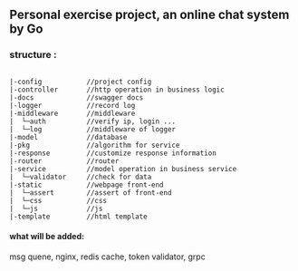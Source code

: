 ## Personal exercise project, an online chat system by Go



### structure :

```

|-config           //project config   
|-controller       //http operation in business logic 
|-docs             //swagger docs
|-logger           //record log
|-middleware       //middleware
|  └─auth          //verify ip, login ...
|  └─log           //middleware of logger
|-model            //database
|-pkg              //algorithm for service
|-response         //customize response information
|-router           //router
|-service          //model operation in business service
|  └─validator     //check for data
|-static           //webpage front-end 
|  └─assert        //assert of front-end
|  └─css           //css
|  └─js            //js
|-template         //html template
```

#### what will be added:

msg quene, nginx, redis cache, token validator, grpc 
